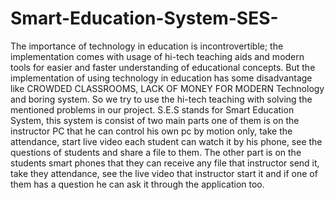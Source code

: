 # Smart-Education-System-SES-
The importance of technology in education is incontrovertible; the implementation comes with usage of hi-tech teaching aids and modern tools for easier and faster understanding of educational concepts. But the implementation of using technology in education has some disadvantage like CROWDED CLASSROOMS, LACK OF MONEY FOR MODERN Technology and boring system. So we try to use the hi-tech teaching with solving the mentioned problems in our project. S.E.S stands for Smart Education System, this system is consist of two main parts one of them is on the instructor PC that he can control his own pc by motion only, take the attendance, start live video each student can watch it by his phone, see the questions of students and share a file to them. The other part is on the students smart phones that they can receive any file that instructor send it, take they attendance, see the live video that instructor start it and if one of them has a question he can ask it through the application too.
